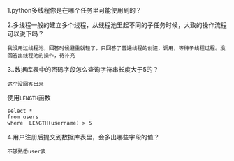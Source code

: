 1.python多线程你是在哪个任务里可能使用到的？



2.多线程一般的建立多个线程，从线程池里起不同的子任务时候，大致的操作流程可以说下吗？

`我没用过线程池，回答时候避重就轻了，只回答了普通线程的创建，调用，等待子线程过程。没回答出线程池的操作，待补充`



3..数据库表中的密码字段怎么查询字符串长度大于5的？  

`这个没回答出来`

使用`LENGTH`函数

~~~
select *
from users
where  LENGTH(username) > 5 
~~~





4.用户注册后提交到数据库表里，会多出哪些字段的值？

`不够熟悉user表`